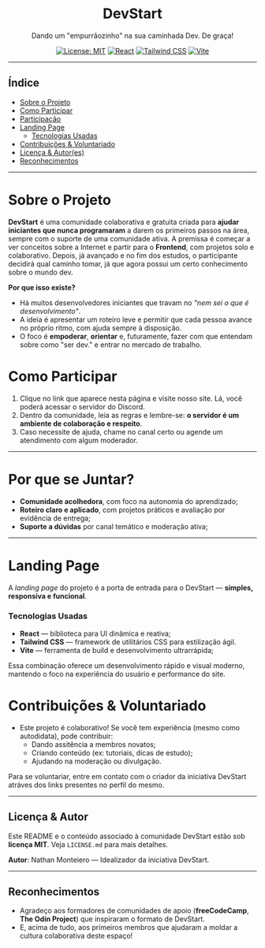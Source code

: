 <!-- [Opcional: Centralização e logo] -->
<div align="center">
  <h1>DevStart</h1>
  <p>Dando um "empurrãozinho" na sua caminhada Dev. De graça!</p>
  
  [![License: MIT](https://img.shields.io/badge/License-MIT-blue.svg)](LICENSE.md) [![React](https://img.shields.io/badge/Uses-React-blue?logo=react)](https://reactjs.org) [![Tailwind CSS](https://img.shields.io/badge/Styled-With%20Tailwind%20CSS-teal?logo=tailwind-css)](https://tailwindcss.com) [![Vite](https://img.shields.io/badge/Bundler-Vite-yellow?logo=vite)](https://vite.dev)
</div>


---

## Índice

- [Sobre o Projeto](#sobre-o-projeto)
- [Como Participar](#como-participar)
- [Participação](#participacao)  
- [Landing Page](#landing-page)  
  - [Tecnologias Usadas](#tecnologias-usadas)  
- [Contribuições & Voluntariado](#contribuições--voluntariado)  
- [Licença & Autor(es)](#licença--autores)  
- [Reconhecimentos](#reconhecimentos)

---

<h1 id="sobre-o-projeto">Sobre o Projeto</h1>

**DevStart** é uma comunidade colaborativa e gratuita criada para **ajudar iniciantes que nunca programaram** a darem os primeiros passos na área, sempre com o suporte de uma comunidade ativa. A premissa é começar a ver conceitos sobre a Internet e partir para o **Frontend**, com projetos solo e colaborativo. Depois, já avançado e no fim dos estudos, o participante decidirá qual caminho tomar, já que agora possui um certo conhecimento sobre o mundo dev.

**Por que isso existe?**
- Há muitos desenvolvedores iniciantes que travam no _"nem sei o que é desenvolvimento"_.
- A ideia é apresentar um roteiro leve e permitir que cada pessoa avance no próprio ritmo, com ajuda sempre à disposição.
- O foco é **empoderar**, **orientar** e, futuramente, fazer com que entendam sobre como "ser dev." e entrar no mercado de trabalho.

<h1 id="como-participar">Como Participar</h1>

1. Clique no link que aparece nesta página e visite nosso site. Lá, você poderá acessar o servidor do Discord.
2. Dentro da comunidade, leia as regras e lembre-se: **o servidor é um ambiente de colaboração e respeito**.
3. Caso necessite de ajuda, chame no canal certo ou agende um atendimento com algum moderador.

---

<h1 id="participacao">Por que se Juntar?</h1>

- **Comunidade acolhedora**, com foco na autonomia do aprendizado;
- **Roteiro claro e aplicado**, com projetos práticos e avaliação por evidência de entrega;
- **Suporte a dúvidas** por canal temático e moderação ativa;

---

<h1 id="landing-page">Landing Page</h1>

A _landing page_ do projeto é a porta de entrada para o DevStart — **simples, responsiva e funcional**. 

<h3 id="tecnologias-usadas">Tecnologias Usadas</h3>

- **React** — biblioteca para UI dinâmica e reativa;
- **Tailwind CSS** — framework de utilitários CSS para estilização ágil.
- **Vite** — ferramenta de build e desenvolvimento ultrarrápida;

Essa combinação oferece um desenvolvimento rápido e visual moderno, mantendo o foco na experiência do usuário e performance do site.


<h1 id="contribuições--voluntariado">Contribuições & Voluntariado</h1>

- Este projeto é colaborativo! Se você tem experiência (mesmo como autodidata), pode contribuir:
  - Dando assitência a membros novatos;
  - Criando conteúdo (ex: tutoriais, dicas de estudo);
  - Ajudando na moderação ou divulgação.

Para se voluntariar, entre em contato com o criador da iniciativa DevStart atráves dos links presentes no perfil do mesmo.

---

##  Licença & Autor

Este README e o conteúdo associado à comunidade DevStart estão sob **licença MIT**. Veja `LICENSE.md` para mais detalhes.

**Autor**: Nathan Monteiero — Idealizador da iniciativa DevStart.

---

##  Reconhecimentos

- Agradeço aos formadores de comunidades de apoio (**freeCodeCamp**, **The Odin Project**) que inspiraram o formato de DevStart.
- E, acima de tudo, aos primeiros membros que ajudaram a moldar a cultura colaborativa deste espaço!

